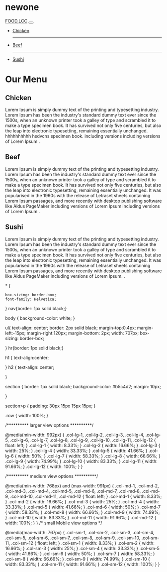 # newone<!DOCTYPE html>
<html lang="en">
<head>
 
  <title>Module3 Solution</title>
  <meta charset="utf-8">
  <meta name="viewport" content="width=device-width, initial-scale=1">
  <link rel="stylesheet" href="https://maxcdn.bootstrapcdn.com/bootstrap/4.3.1/css/bootstrap.min.css">
  <script src="https://ajax.googleapis.com/ajax/libs/jquery/3.4.0/jquery.min.js"></script>
  <script src="https://cdnjs.cloudflare.com/ajax/libs/popper.js/1.14.7/umd/popper.min.js"></script>
  <script src="https://maxcdn.bootstrapcdn.com/bootstrap/4.3.1/js/bootstrap.min.js"></script>
  <link rel="stylesheet" href="styles1.css">
</head>
<body>

<nav class="navbar navbar-expand-md bg-dark navbar-dark">
  <a class="navbar-brand" href="#">FOOD,LCC</a>
  <button class="navbar-toggler" type="button" data-toggle="collapse" data-target="#collapsibleNavbar">
    <span class="navbar-toggler-icon"></span>
  </button>
  </nav>
  <div class="container-fluid">
  <div class="collapse navbar-collapse" id="collapsibleNavbar">
    <ul class="navbar-nav">
      <li class="nav-item">
        <a class="nav-link" href="#">Chicken</a><hr>
      </li>
      <li class="nav-item">
        <a class="nav-link" href="#">Beef</a><hr>
      </li>
      <li class="nav-item">
        <a class="nav-link" href="#">Sushi</a>
      </li>    
    </ul>
  </div> 
  </div>

<h1 class="center-aligned"> Our Menu</h1>


 <div class="row">
<div class="col-lg-4 col-md-6 col-xs-12">
<section class="p1">
  <h2>Chicken</h2>
  <p>Lorem Ipsum is simply dummy text of the printing and typesetting industry.
  Lorem Ipsum has been the industry's standard dummy text ever since the 1500s,
  when an unknown printer took a galley of type and scrambled it to make a type 
  specimen book. It has survived not only five centuries, but also the leap into
  electronic typesetting, remaining essentially unchanged. hhhhhhhhhh hsdvcns 
  specimen book. including versions  including versions of Lorem Ipsum
  .<p>	</section>
</div>
<div class="col-lg-4 col-md-6 col-xs-12">
<section class="p2">
  <h2>Beef</h2>
  <p>Lorem Ipsum is simply dummy text of the printing and typesetting industry.
  Lorem Ipsum has been the industry's standard dummy text ever since the 1500s,
  when an unknown printer took a galley of type and scrambled it to make a type 
  specimen book. It has survived not only five centuries, but also the leap into
  electronic typesetting, remaining essentially unchanged. It was popularised in
  the 1960s with the release of Letraset sheets containing Lorem Ipsum passages,
  and more recently with desktop publishing software like Aldus PageMaker 
  including versions of Lorem Ipsum including versions of Lorem Ipsum	.</p></section>
</div>
<div class="col-lg-4 col-md-12 col-xs-12">
<section class="p3">
  <h2>Sushi</h2>
  <p>Lorem Ipsum is simply dummy text of the printing and typesetting industry. Lorem Ipsum has been the industry's standard dummy text ever since the 1500s, when an unknown printer took a galley of type and scrambled it to make a type specimen book. It has survived not only five centuries, but also the leap into electronic typesetting, remaining essentially unchanged. It was popularised in the 1960s with the release of Letraset sheets containing Lorem Ipsum passages, and more recently with desktop publishing software like Aldus PageMaker including versions of Lorem Ipsum.
	.</p>
	</section>
</div>
</div>
</div>
</body>

</html>
* {

    box-sizing: border-box;
    font-family: Helvetica;
}
nav{border: 1px solid black;}

body {
    background-color: white;
}

 ul{
     text-align: center;
 border: 2px solid black;
  margin-top:0.4px;
 margin-left:-15px;
 margin-right:120px;
 margin-bottom: 2px;
  width: 707px;
box-sizing: border-box; 


}
hr{border: 1px solid black;}


h1 {  text-align:center;

}
h2 {
    text-align: center;   

}

section {
    border: 1px solid black;
    background-color: #b5c4d2;
    margin: 10px;

}

section>p {
    padding: 30px 15px 15px 15px;
}

.row {
    width: 100%;
}
      
/********** larger view options **********/

@media(min-width: 992px) {
    .col-lg-1, .col-lg-2, .col-lg-3, .col-lg-4, .col-lg-5, .col-lg-6, .col-lg-7, .col-lg-8, .col-lg-9, .col-lg-10, .col-lg-11, .col-lg-12 {
        float: left;
    }
    .col-lg-1 {
        width: 8.33%;
    }
    .col-lg-2 {
        width: 16.66%;
    }
    .col-lg-3 {
        width: 25%;
    }
    .col-lg-4 {
        width: 33.33%;
    }
    .col-lg-5 {
        width: 41.66%;
    }
    .col-lg-6 {
        width: 50%;
    }
    .col-lg-7 {
        width: 58.33%;
    }
    .col-lg-8 {
        width: 66.66%;
    }
    .col-lg-9 {
        width: 74.99%;
    }
    .col-lg-10 {
        width: 83.33%;
    }
    .col-lg-11 {
        width: 91.66%;
    }
    .col-lg-12 {
        width: 100%;
    }
}


/********** medium view options **********/

@media(min-width: 768px) and (max-width: 991px) {
    .col-md-1, .col-md-2, .col-md-3, .col-md-4, .col-md-5, .col-md-6, .col-md-7, .col-md-8, .col-md-9, .col-md-10, .col-md-11, .col-md-12 {
        float: left;
    }
    .col-md-1 {
        width: 8.33%;
    }
    .col-md-2 {
        width: 16.66%;
    }
    .col-md-3 {
        width: 25%;
    }
    .col-md-4 {
        width: 33.33%;
    }
    .col-md-5 {
        width: 41.66%;
    }
    .col-md-6 {
        width: 50%;
    }
    .col-md-7 {
        width: 58.33%;
    }
    .col-md-8 {
        width: 66.66%;
    }
    .col-md-9 {
        width: 74.99%;
    }
    .col-md-10 {
        width: 83.33%;
    }
    .col-md-11 {
        width: 91.66%;
    }
    .col-md-12 {
        width: 100%;
    }
}
/* small Mobile view options */

@media(max-width: 767px) {
    .col-sm-1, .col-sm-2, .col-sm-3, .col-sm-4, .col-sm-5, .col-sm-6, .col-sm-7, .col-sm-8, .col-sm-9, .col-sm-10, .col-sm-11, .col-sm-12 {
        float: left;
    }
    .col-sm-1 {
        width: 8.33%;
    }
    .col-sm-2 {
        width: 16.66%;
    }
    .col-sm-3 {
        width: 25%;
    }
    .col-sm-4 {
        width: 33.33%;
    }
    .col-sm-5 {
        width: 41.66%;
    }
    .col-sm-6 {
        width: 50%;
    }
    .col-sm-7 {
        width: 58.33%;
    }
    .col-sm-8 {
        width: 66.66%;
    }
    .col-sm-9 {
        width: 74.99%;
    }
    .col-sm-10 {
        width: 83.33%;
    }
    .col-sm-11 {
        width: 91.66%;
    }
    .col-sm-12 {
        width: 100%;
    }
}
